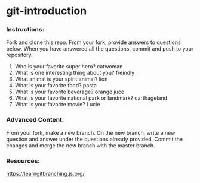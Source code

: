 # git-introduction

### Instructions:

Fork and clone this repo.
From your fork, provide answers to questions below.
When you have answered all the questions, commit and push to your repository.

1. Who is your favorite super hero?
catwoman
2. What is one interesting thing about you?
freindly
3. What animal is your spirit animal?
lion
4. What is your favorite food?
pasta
5. What is your favorite beverage?
orange juce
6. What is your favorite national park or landmark?
carthageland
7. What is your favorite movie?
Lucie
### Advanced Content:

From your fork, make a new branch.
On the new branch, write a new question and answer under the questions already provided.
Commit the changes and merge the new branch with the master branch.

### Resources:

https://learngitbranching.js.org/
